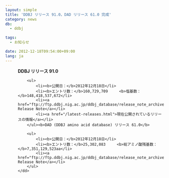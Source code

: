 ```yaml
---
layout: simple
title: 'DDBJ リリース 91.0，DAD リリース 61.0 完成'
category: news
db:
  - ddbj

tags:
  - お知らせ

date: 2012-12-18T09:54:00+09:00
lang: ja
---
```


<html>

<dl>
    <dd><b>DDBJ リリース 91.0</b>

        <ul>
            <li><b>公開日：</b>2012年12月18日</li>
            <li><b>エントリ数：</b>160,729,709     <b>塩基数：</b>148,418,537,672</li>
            <li><a href="ftp://ftp.ddbj.nig.ac.jp/ddbj_database/release_note_archive/ddbj/ddbjrel.91.txt">DDBJ Release Note</a></li>
            <li><a href="/latest-releases.html">現在公開されているリリースの情報</a></li>
        </ul><b>DAD (DDBJ amino acid database) リリース 61.0</b>

        <ul>
            <li><b>公開日：</b>2012年12月18日</li>
            <li><b>エントリ数：</b>25,302,083     <b>総アミノ酸残基数：</b>7,351,129,523aa</li>
            <li><a href="ftp://ftp.ddbj.nig.ac.jp/ddbj_database/release_note_archive/dad/dadrel.61.txt">DAD Release Note</a></li>
        </ul>
    </dd>
</dl>
</html>
